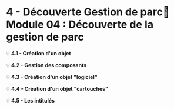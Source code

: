 # 4 - Découverte Gestion de parc📘 **Module 04 : Découverte de la gestion de parc**



💡 **4.1 - Création d'un objet**



💡 **4.2 - Gestion des composants**



💡 **4.3 - Création d'un objet "logiciel"**



💡 **4.4 - Création d'un objet "cartouches"**



💡 **4.5 - Les intitulés**
